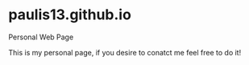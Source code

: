 # paulis13.github.io
Personal Web Page

This is my personal page, if you desire to conatct me feel free to do it!
